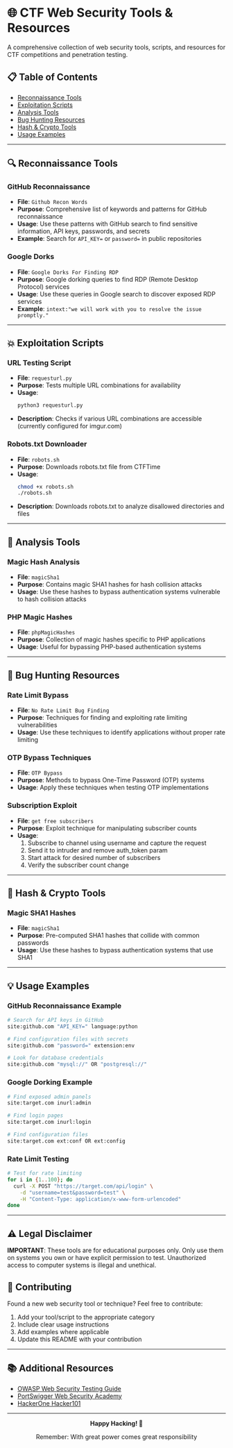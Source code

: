 # 🌐 CTF Web Security Tools & Resources

A comprehensive collection of web security tools, scripts, and resources for CTF competitions and penetration testing.

## 📋 Table of Contents

- [Reconnaissance Tools](#-reconnaissance-tools)
- [Exploitation Scripts](#-exploitation-scripts)
- [Analysis Tools](#-analysis-tools)
- [Bug Hunting Resources](#-bug-hunting-resources)
- [Hash & Crypto Tools](#-hash--crypto-tools)
- [Usage Examples](#-usage-examples)

---

## 🔍 Reconnaissance Tools

### GitHub Reconnaissance
- **File**: `Github Recon Words`
- **Purpose**: Comprehensive list of keywords and patterns for GitHub reconnaissance
- **Usage**: Use these patterns with GitHub search to find sensitive information, API keys, passwords, and secrets
- **Example**: Search for `API_KEY=` or `password=` in public repositories

### Google Dorks
- **File**: `Google Dorks For Finding RDP`
- **Purpose**: Google dorking queries to find RDP (Remote Desktop Protocol) services
- **Usage**: Use these queries in Google search to discover exposed RDP services
- **Example**: `intext:"we will work with you to resolve the issue promptly."`

---

## 💥 Exploitation Scripts

### URL Testing Script
- **File**: `requesturl.py`
- **Purpose**: Tests multiple URL combinations for availability
- **Usage**: 
  ```bash
  python3 requesturl.py
  ```
- **Description**: Checks if various URL combinations are accessible (currently configured for imgur.com)

### Robots.txt Downloader
- **File**: `robots.sh`
- **Purpose**: Downloads robots.txt file from CTFTime
- **Usage**:
  ```bash
  chmod +x robots.sh
  ./robots.sh
  ```
- **Description**: Downloads robots.txt to analyze disallowed directories and files

---

## 🔬 Analysis Tools

### Magic Hash Analysis
- **File**: `magicSha1`
- **Purpose**: Contains magic SHA1 hashes for hash collision attacks
- **Usage**: Use these hashes to bypass authentication systems vulnerable to hash collision attacks

### PHP Magic Hashes
- **File**: `phpMagicHashes`
- **Purpose**: Collection of magic hashes specific to PHP applications
- **Usage**: Useful for bypassing PHP-based authentication systems

---

## 🐛 Bug Hunting Resources

### Rate Limit Bypass
- **File**: `No Rate Limit Bug Finding`
- **Purpose**: Techniques for finding and exploiting rate limiting vulnerabilities
- **Usage**: Use these techniques to identify applications without proper rate limiting

### OTP Bypass Techniques
- **File**: `OTP Bypass`
- **Purpose**: Methods to bypass One-Time Password (OTP) systems
- **Usage**: Apply these techniques when testing OTP implementations

### Subscription Exploit
- **File**: `get free subscribers`
- **Purpose**: Exploit technique for manipulating subscriber counts
- **Usage**: 
  1. Subscribe to channel using username and capture the request
  2. Send it to intruder and remove auth_token param
  3. Start attack for desired number of subscribers
  4. Verify the subscriber count change

---

## 🔐 Hash & Crypto Tools

### Magic SHA1 Hashes
- **File**: `magicSha1`
- **Purpose**: Pre-computed SHA1 hashes that collide with common passwords
- **Usage**: Use these hashes to bypass authentication systems that use SHA1

---

## 💡 Usage Examples

### GitHub Reconnaissance Example
```bash
# Search for API keys in GitHub
site:github.com "API_KEY=" language:python

# Find configuration files with secrets
site:github.com "password=" extension:env

# Look for database credentials
site:github.com "mysql://" OR "postgresql://"
```

### Google Dorking Example
```bash
# Find exposed admin panels
site:target.com inurl:admin

# Find login pages
site:target.com inurl:login

# Find configuration files
site:target.com ext:conf OR ext:config
```

### Rate Limit Testing
```bash
# Test for rate limiting
for i in {1..100}; do
  curl -X POST "https://target.com/api/login" \
    -d "username=test&password=test" \
    -H "Content-Type: application/x-www-form-urlencoded"
done
```

---

## ⚠️ Legal Disclaimer

**IMPORTANT**: These tools are for educational purposes only. Only use them on systems you own or have explicit permission to test. Unauthorized access to computer systems is illegal and unethical.

## 🤝 Contributing

Found a new web security tool or technique? Feel free to contribute:

1. Add your tool/script to the appropriate category
2. Include clear usage instructions
3. Add examples where applicable
4. Update this README with your contribution

---

## 📚 Additional Resources

- [OWASP Web Security Testing Guide](https://owasp.org/www-project-web-security-testing-guide/)
- [PortSwigger Web Security Academy](https://portswigger.net/web-security)
- [HackerOne Hacker101](https://www.hacker101.com/)

---

<div align="center">
  <p><strong>Happy Hacking! 🚀</strong></p>
  <p>Remember: With great power comes great responsibility</p>
</div>